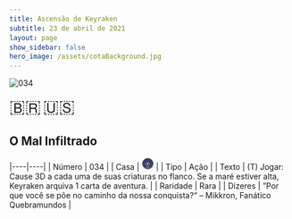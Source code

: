 ```yaml
---
title: Ascensão de Keyraken
subtitle: 23 de abril de 2021
layout: page
show_sidebar: false
hero_image: /assets/cotaBackground.jpg
---
```


![034](https://cards-keyforge.s3.eu-north-1.amazonaws.com/media/pt/rotk/034.png)

<span title="Português" style="font-size: 32px;cursor: pointer;" onclick="javascript:document.querySelector('img[alt=\'034\']').src=document.querySelector('img[alt=\'034\']').src.replace(/media\/[^/]+/, 'media/pt')">🇧🇷</span>
<span title="English" style="font-size: 32px;cursor: pointer;" onclick="javascript:document.querySelector('img[alt=\'034\']').src=document.querySelector('img[alt=\'034\']').src.replace(/media\/[^/]+/, 'media/en')">🇺🇸</span>

## O Mal Infiltrado

|----|----|
| Número | 034 |
| Casa | ![Keyraken](https://raw.githubusercontent.com/cardsofkeyforge/cardsofkeyforge.github.io/master/rotk/keyraken.png "Keyraken") |
| Tipo | Ação |
| Texto | (T) Jogar: Cause 3D a cada uma de suas criaturas no flanco. Se a maré estiver alta, Keyraken arquiva 1 carta de aventura. |
| Raridade | Rara |
| Dizeres | ”Por que você se põe no caminho da nossa conquista?“ – Mikkron, Fanático Quebramundos |
